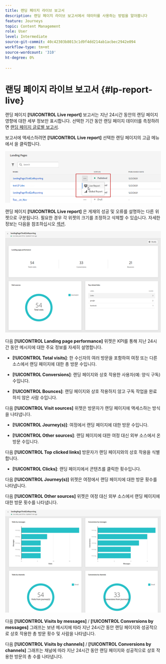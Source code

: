```yaml
---
title: 랜딩 페이지 라이브 보고서
description: 랜딩 페이지 라이브 보고서에서 데이터를 사용하는 방법을 알아봅니다
feature: Journeys
topic: Content Management
role: User
level: Intermediate
source-git-commit: 40c42303b8013c1d9f4dd214ab1acbec2942e094
workflow-type: tm+mt
source-wordcount: '310'
ht-degree: 0%

---
```


# 랜딩 페이지 라이브 보고서 {#lp-report-live}

랜딩 페이지 **[!UICONTROL Live report]** 보고서는 지난 24시간 동안의 랜딩 페이지 영향에 대한 세부 정보만 표시합니다. 선택한 기간 동안 랜딩 페이지 데이터를 측정하려면 [랜딩 페이지 글로벌 보고서](lp-report-global.md).

보고서에 액세스하려면 **[!UICONTROL Live report]** 선택한 랜딩 페이지의 고급 메뉴에서 을 클릭합니다.

![](assets/landing_page_report_1.png)

랜딩 페이지 **[!UICONTROL Live report]** 은 게재의 성공 및 오류를 설명하는 다른 위젯으로 구분됩니다. 필요한 경우 각 위젯의 크기를 조정하고 삭제할 수 있습니다. 자세한 정보는 다음을 참조하십시오 [섹션](live-report.md).

![](assets/landing_page_report_2.png)

다음 **[!UICONTROL Landing page performance]** 위젯은 KPI를 통해 지난 24시간 동안 메시지에 대한 주요 정보를 자세히 설명합니다.

* **[!UICONTROL Total visits]**: 한 수신자의 여러 방문을 포함하여 여정 또는 다른 소스에서 랜딩 페이지에 대한 총 방문 수입니다.

* **[!UICONTROL Conversions]**: 랜딩 페이지와 상호 작용한 사용자(예: 양식 구독) 수입니다.

* **[!UICONTROL Bounces]**: 랜딩 페이지와 상호 작용하지 않고 구독 작업을 완료하지 않은 사람 수입니다.

다음 **[!UICONTROL Visit sources]** 위젯은 방문자가 랜딩 페이지에 액세스하는 방식을 나타냅니다.

* **[!UICONTROL Journey(s)]**: 여정에서 랜딩 페이지에 대한 방문 수입니다.

* **[!UICONTROL Other sources]**: 랜딩 페이지에 대한 여정 대신 외부 소스에서 온 방문 수입니다.

다음 **[!UICONTROL Top clicked links]** 방문자가 랜딩 페이지와의 상호 작용을 식별합니다.

* **[!UICONTROL Clicks]**: 랜딩 페이지에서 콘텐츠를 클릭한 횟수입니다.

다음 **[!UICONTROL Journey(s)]** 위젯은 여정에서 랜딩 페이지에 대한 방문 횟수를 나타냅니다.

다음 **[!UICONTROL Other sources]** 위젯은 여정 대신 외부 소스에서 랜딩 페이지에 대한 방문 횟수를 나타냅니다.

![](assets/landing_page_report_3.png)

다음 **[!UICONTROL Visits by messages]** / **[!UICONTROL Conversions by messages]** 그래프는 보낸 메시지에 따라 지난 24시간 동안 랜딩 페이지와 성공적으로 상호 작용한 총 방문 횟수 및 사람을 나타냅니다.

다음 **[!UICONTROL Visits by channels]** / **[!UICONTROL Conversions by channels]** 그래프는 채널에 따라 지난 24시간 동안 랜딩 페이지와 성공적으로 상호 작용한 방문의 총 수를 나타냅니다.
